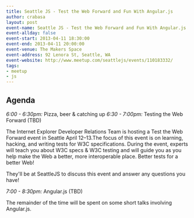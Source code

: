 ```yaml
---
title: Seattle JS - Test the Web Forward and Fun With Angular.js
author: crabasa
layout: post
event-name: Seattle JS - Test the Web Forward and Fun With Angular.js
event-allday: false
event-start: 2013-04-11 18:30:00
event-end: 2013-04-11 20:00:00
event-venue: The Makers Space
event-address: 92 Lenora St, Seattle, WA
event-website: http://www.meetup.com/seattlejs/events/110183332/
tags:
- meetup
- js
---
```

Agenda
------

*6:00 - 6:30pm:* Pizza, beer & catching up
*6:30 - 7:00pm:* Testing the Web Forward (TBD)

The Internet Explorer Developer Relations Team is hosting a Test the Web Forward event in Seattle April 12–13.The focus of this event is on learning, hacking, and writing tests for W3C specifications. During the event, experts will teach you about W3C specs & W3C testing and will guide you as you help make the Web a better, more interoperable place. Better tests for a better Web!

They'll be at SeattleJS to discuss this event and answer any questions you have!

*7:00 - 8:30pm:* Angular.js (TBD)

The remainder of the time will be spent on some short talks involving Angular.js.
